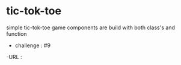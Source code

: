 # tic-tok-toe
  
  simple tic-tok-toe game components are build with both class's and function 
  
  - challenge : #9
  
  -URL : 
